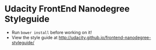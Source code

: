 # Udacity FrontEnd Nanodegree Styleguide

* Run `bower install` before working on it!
* View the style guide at http://udacity.github.io/frontend-nanodegree-styleguide/
